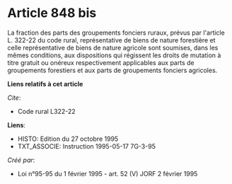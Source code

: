 # Article 848 bis

La fraction des parts des groupements fonciers ruraux, prévus par l'article L. 322-22 du code rural, représentative de biens
de nature forestière et celle représentative de biens de nature agricole sont soumises, dans les mêmes conditions, aux
dispositions qui régissent les droits de mutation à titre gratuit ou onéreux respectivement applicables aux parts de
groupements forestiers et aux parts de groupements fonciers agricoles.

**Liens relatifs à cet article**

_Cite_:

  - Code rural L322-22

**Liens**:

  - HISTO: Edition du 27 octobre 1995
  - TXT_ASSOCIE: Instruction 1995-05-17 7G-3-95

_Créé par_:

  - Loi n°95-95 du 1 février 1995 - art. 52 (V) JORF 2 février 1995
